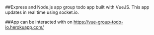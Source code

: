 ##Express and Node.js app group todo app built with VueJS. This app updates in real time using socket.io.

##App can be interacted with on https://vue-group-todo-io.herokuapp.com/
